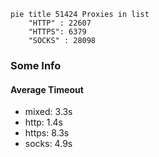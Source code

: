 
```mermaid
pie title 51424 Proxies in list
    "HTTP" : 22607
    "HTTPS": 6379
    "SOCKS" : 28098
```

### Some Info
#### Average Timeout

- mixed: 3.3s
- http: 1.4s
- https: 8.3s
- socks: 4.9s